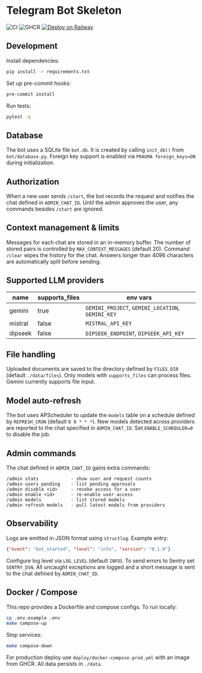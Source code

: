 # Telegram Bot Skeleton
![CI](https://github.com/OWNER/tgbot_zevtek_codex/actions/workflows/ci.yml/badge.svg) ![GHCR](https://img.shields.io/badge/container-ghcr.io-blue)
[![Deploy on Railway](https://railway.app/button.svg)](https://railway.app/new)

## Development

Install dependencies:

```bash
pip install -r requirements.txt
```

Set up pre-commit hooks:

```bash
pre-commit install
```

Run tests:

```bash
pytest -q
```

## Database

The bot uses a SQLite file `bot.db`. It is created by calling `init_db()` from
`bot/database.py`. Foreign key support is enabled via
`PRAGMA foreign_keys=ON` during initialization.

## Authorization

When a new user sends `/start`, the bot records the request and notifies the chat defined in `ADMIN_CHAT_ID`. Until the admin approves the user, any commands besides `/start` are ignored.

## Context management & limits

Messages for each chat are stored in an in-memory buffer. The number of stored pairs is controlled by `MAX_CONTEXT_MESSAGES` (default 20). Command `/clear` wipes the history for the chat. Answers longer than 4096 characters are automatically split before sending.

## Supported LLM providers

| name    | supports_files | env vars                             |
|---------|---------------|--------------------------------------|
| gemini  | true          | `GEMINI_PROJECT`, `GEMINI_LOCATION`, `GEMINI_KEY` |
| mistral | false         | `MISTRAL_API_KEY`                    |
| dipseek | false         | `DIPSEEK_ENDPOINT`, `DIPSEEK_API_KEY` |

## File handling

Uploaded documents are saved to the directory defined by `FILES_DIR` (default
`./data/files`). Only models with ``supports_files`` can process files. Gemini
currently supports file input.

## Model auto-refresh

The bot uses APScheduler to update the `models` table on a schedule defined by
`REFRESH_CRON` (default `0 0 * * *`). New models detected across providers are
reported to the chat specified in `ADMIN_CHAT_ID`. Set `ENABLE_SCHEDULER=0` to
disable the job.

## Admin commands

The chat defined in `ADMIN_CHAT_ID` gains extra commands:

```
/admin stats            - show user and request counts
/admin users pending    - list pending approvals
/admin disable <id>     - revoke access for a user
/admin enable <id>      - re-enable user access
/admin models           - list stored models
/admin refresh models   - pull latest models from providers
```

## Observability

Logs are emitted in JSON format using `structlog`. Example entry:

```json
{"event": "bot_started", "level": "info", "version": "0.1.0"}
```

Configure log level via `LOG_LEVEL` (default `INFO`). To send errors to Sentry
set `SENTRY_DSN`. All uncaught exceptions are logged and a short message is sent
to the chat defined by `ADMIN_CHAT_ID`.

## Docker / Compose

This repo provides a Dockerfile and compose configs.
To run locally:

```bash
cp .env.example .env
make compose-up
```

Stop services:

```bash
make compose-down
```

For production deploy use `deploy/docker-compose.prod.yml` with an image from GHCR. All data persists in `./data`.
